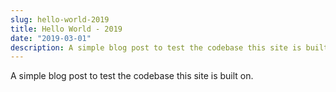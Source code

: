 ```yaml
---
slug: hello-world-2019
title: Hello World - 2019
date: "2019-03-01"
description: A simple blog post to test the codebase this site is built on.
---
```


A simple blog post to test the codebase this site is built on.
